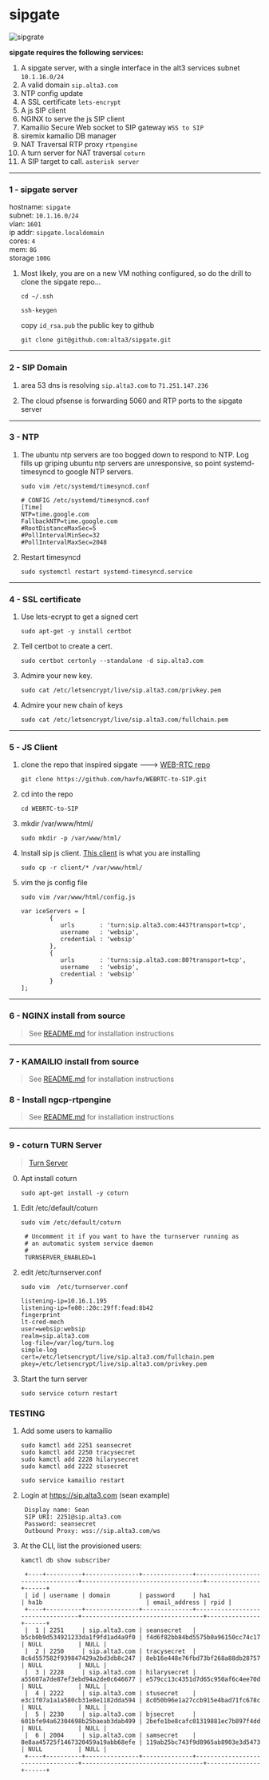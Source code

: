 # sipgate

![sipgrate](https://github.com/alta3/sipgate/blob/master/images/sipgate.png)

**sipgate requires the following services:**

1. A sipgate server, with a single interface in the alt3 services subnet `10.1.16.0/24`
2. A valid domain `sip.alta3.com`
3. NTP config update
4. A SSL certificate `lets-encrypt`
5. A js SIP client
6. NGINX to serve the js SIP client
7. Kamailio Secure Web socket to SIP gateway `WSS to SIP`
8. siremix kamailio DB manager
9. NAT Traversal RTP proxy `rtpengine`
10. A turn server for NAT traversal  `coturn`
11. A SIP target to call. `asterisk server`


----
### 1 - sipgate server
hostname: `sipgate`  
subnet:  `10.1.16.0/24`  
vlan: `1601`  
ip addr: `sipgate.localdomain`  
cores: `4`  
mem: `8G`  
storage `100G`  

1. Most likely, you are on a new VM nothing configured, so do the drill to clone the sipgate repo...

    `cd ~/.ssh`
    
    `ssh-keygen`
    
    copy `id_rsa.pub` the public key to github    

    `git clone git@github.com:alta3/sipgate.git`

----
### 2 - SIP Domain
1. area 53 dns is resolving `sip.alta3.com` to `71.251.147.236`

0. The cloud pfsense is forwarding 5060 and RTP ports to the sipgate server

----
### 3 - NTP
1. The ubuntu ntp servers are too bogged down to respond to NTP. Log fills up griping ubuntu ntp servers are unresponsive, so point systemd-timesyncd to google NTP servers.

    `sudo vim /etc/systemd/timesyncd.conf`

       # CONFIG /etc/systemd/timesyncd.conf
       [Time]
       NTP=time.google.com
       FallbackNTP=time.google.com
       #RootDistanceMaxSec=5
       #PollIntervalMinSec=32
       #PollIntervalMaxSec=2048

0. Restart timesyncd

    `sudo systemctl restart systemd-timesyncd.service`

----
### 4 - SSL certificate

1. Use lets-ecrypt to get a signed cert

    `sudo apt-get -y install certbot`

0. Tell certbot to create a cert.

    `sudo certbot certonly --standalone -d sip.alta3.com`

0. Admire your new key.

    `sudo cat /etc/letsencrypt/live/sip.alta3.com/privkey.pem`

0. Admire your new chain of keys

    `sudo cat /etc/letsencrypt/live/sip.alta3.com/fullchain.pem`

----
### 5 - JS Client

1. clone the repo that inspired sipgate ---> [WEB-RTC repo](https://github.com/havfo/WEBRTC-to-SIP)

    `git clone https://github.com/havfo/WEBRTC-to-SIP.git`

0. cd into the repo

    `cd WEBRTC-to-SIP`

0. mkdir /var/www/html/

    `sudo mkdir -p /var/www/html/`
    
0. Install sip js client. [This client](https://github.com/havfo/SipCaller) is what you are installing

    `sudo cp -r client/* /var/www/html/`

0. vim the js config file

    `sudo vim /var/www/html/config.js`

       var iceServers = [
               {
                  urls       : 'turn:sip.alta3.com:443?transport=tcp',
                  username   : 'websip',
                  credential : 'websip'
               },
               {
                  urls       : 'turns:sip.alta3.com:80?transport=tcp',
                  username   : 'websip',
                  credential : 'websip'
               }
       ];


----
### 6 - NGINX install from source  
> See [README.md](https://github.com/alta3/sipgate/tree/master/nginx) for installation instructions

----
### 7 - KAMAILIO install from source  
> See [README.md](https://github.com/alta3/sipgate/blob/master/kamailio/README.md) for installation instructions

### 8 - Install ngcp-rtpengine  
> See [README.md](https://github.com/alta3/sipgate/blob/master/rtpengine/README.md) for installation instructions

----
### 9 - coturn TURN Server 
>[Turn Server](https://github.com/coturn/coturn)

0. Apt install coturn

    `sudo apt-get install -y coturn`

0. Edit /etc/default/coturn

    `sudo vim /etc/default/coturn`
    
        # Uncomment it if you want to have the turnserver running as
        # an automatic system service daemon
        #
        TURNSERVER_ENABLED=1    

0. edit /etc/turnserver.conf

    `sudo vim  /etc/turnserver.conf`
    
       listening-ip=10.16.1.195
       listening-ip=fe80::20c:29ff:fead:8b42
       fingerprint
       lt-cred-mech
       user=websip:websip
       realm=sip.alta3.com
       log-file=/var/log/turn.log
       simple-log
       cert=/etc/letsencrypt/live/sip.alta3.com/fullchain.pem
       pkey=/etc/letsencrypt/live/sip.alta3.com/privkey.pem

0. Start the turn server

    `sudo service coturn restart`  

### TESTING

1. Add some users to kamailio

    `sudo kamctl add 2251 seansecret`  
    `sudo kamctl add 2250 tracysecret`  
    `sudo kamctl add 2228 hilarysecret`  
    `sudo kamctl add 2222 stusecret`  
    
    `sudo service kamailio restart`  
    
0. Login at https://sip.alta3.com (sean example)

        Display name: Sean
        SIP URI: 2251@sip.alta3.com
        Password: seansecret
        Outbound Proxy: wss://sip.alta3.com/ws

0. At the CLI, list the provisioned users: 

    `kamctl db show subscriber`
    
        +----+----------+---------------+--------------+----------------------------------+----------------------------------+---------------+------+
        | id | username | domain        | password     | ha1                              | ha1b                             | email_address | rpid |
        +----+----------+---------------+--------------+----------------------------------+----------------------------------+---------------+------+
        |  1 | 2251     | sip.alta3.com | seansecret   | b5cb0b9d534921233da1f9fd1ad4a9f0 | f4d6f82bb84bd5575b0a96150cc74c17 | NULL          | NULL |
        |  2 | 2250     | sip.alta3.com | tracysecret  | 8c6d557582f939847429a2bd3db8c247 | 8eb16e448e76fbd73bf268a88db28757 | NULL          | NULL |
        |  3 | 2228     | sip.alta3.com | hilarysecret | a55607a7de87ef3ebd94a2de0c646677 | e579cc13c4351d7d65c950af6c4ee70d | NULL          | NULL |
        |  4 | 2222     | sip.alta3.com | stusecret    | e3c1f07a1a1a580cb31e8e1182dda594 | 8c050b96e1a27ccb915e4bad71fc678c | NULL          | NULL |
        |  5 | 2230     | sip.alta3.com | bjsecret     | 601bfe94a62304698b25baeab3dab499 | 2befe1be8cafc01319881ec7b897f4dd | NULL          | NULL |
        |  6 | 2004     | sip.alta3.com | samsecret    | 8e8aa45725f1467320459a19abb68efe | 119ab25bc743f9d8965ab8903e3d5473 | NULL          | NULL |
        +----+----------+---------------+--------------+----------------------------------+----------------------------------+---------------+------+
